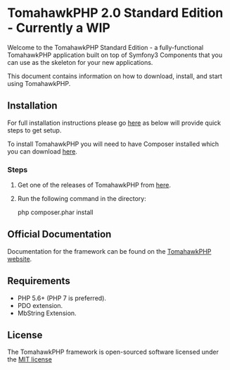 # TomahawkPHP 2.0 Standard Edition - Currently a WIP

Welcome to the TomahawkPHP Standard Edition - a fully-functional TomahawkPHP application built on top of Symfony3 Components that you can use as the skeleton for your new applications.

This document contains information on how to download, install, and start using TomahawkPHP.

## Installation

For full installation instructions please go [here][3] as below will provide quick steps to get setup.

To install TomahawkPHP you will need to have Composer installed which you can download [here][2].

### Steps

1) Get one of the releases of TomahawkPHP from [here][1].

2) Run the following command in the directory:

    php composer.phar install
    
## Official Documentation

Documentation for the framework can be found on the [TomahawkPHP website](http://www.tomahawkphp.com/docs).

## Requirements

- PHP 5.6+ (PHP 7 is preferred).
- PDO extension.
- MbString Extension.

## License

The TomahawkPHP framework is open-sourced software licensed under the [MIT license](http://opensource.org/licenses/MIT)

[1]: https://github.com/tomahawkphp/standard/releases
[2]: http://getcomposer.org/
[3]: http://www.tomahawkphp.com/docs/installation